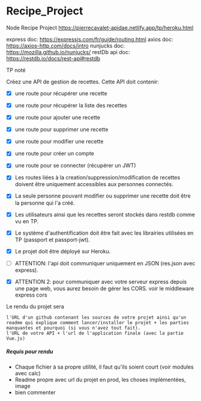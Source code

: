 # Recipe_Project
Node Recipe Project
https://pierrecavalet-apidae.netlify.app/tp/heroku.html

express doc: https://expressjs.com/fr/guide/routing.html
axios doc: https://axios-http.com/docs/intro
nunjucks doc: https://mozilla.github.io/nunjucks/
restDb api doc: https://restdb.io/docs/rest-api#restdb



TP noté

Créez une API de gestion de recettes. Cette API doit contenir:
- [x] une route pour récupérer une recette
- [x] une route pour récupérer la liste des recettes
- [x] une route pour ajouter une recette
- [x] une route pour supprimer une recette
- [x] une route pour modifier une recette

- [x] une route pour créer un compte
- [x] une route pour se connecter (récupérer un JWT)

- [x] Les routes liées à la creation/suppression/modification de recettes doivent être uniquement accessibles aux personnes connectés. 
- [x] La seule personne pouvant modifier ou supprimer une recette doit être la personne qui l'a créé.

- [x] Les utilisateurs ainsi que les recettes seront stockés dans restdb comme vu en TP.

- [x] Le système d'authentification doit être fait avec les librairies utilisées en TP (passport et passport-jwt).

- [x] Le projet doit être déployé sur Heroku.

- [ ] ATTENTION: l'api doit communiquer uniquement en JSON (res.json avec express).

- [x] ATTENTION 2: pour communiquer avec votre serveur express depuis une page web, vous aurez besoin de gérer les CORS. voir le middleware express cors

Le rendu du projet sera

    l'URL d'un github contenant les sources de votre projet ainsi qu'un readme qui explique comment lancer/installer le projet + les parties manquantes et pourquoi (si vous n'avez tout fait).
    l'URL de votre API + l'url de l'application finale (avec la partie Vue.js)


##### Requis pour rendu
- Chaque fichier à sa propre utilité, il faut qu'ils soient court (voir modules avec calc)
- Readme propre avec url du projet en prod, les choses implémentées, image
- bien commenter
